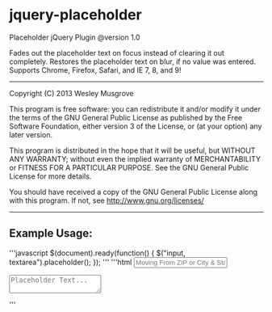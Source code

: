 jquery-placeholder
==================

Placeholder jQuery Plugin @version 1.0

Fades out the placeholder text on focus instead of clearing it out completely.
Restores the placeholder text on blur, if no value was entered.
Supports Chrome, Firefox, Safari, and IE 7, 8, and 9!

----------------------------------
Copyright (C) 2013 Wesley Musgrove

This program is free software: you can redistribute it and/or modify
it under the terms of the GNU General Public License as published by
the Free Software Foundation, either version 3 of the License, or
(at your option) any later version.

This program is distributed in the hope that it will be useful,
but WITHOUT ANY WARRANTY; without even the implied warranty of
MERCHANTABILITY or FITNESS FOR A PARTICULAR PURPOSE.  See the
GNU General Public License for more details.

You should have received a copy of the GNU General Public License
along with this program.  If not, see <http://www.gnu.org/licenses/>

--------------
Example Usage:
--------------
'''javascript
$(document).ready(function() {
    $("input, textarea").placeholder();
});
'''
'''html
<input type="text" id="txtFromCity" name="txtFromCity" value="" placeholder="Moving From ZIP or City & State">
<textarea id="txtArea1" name="txtArea1" placeholder="Placeholder Text..."></textarea>
'''
